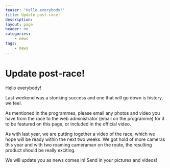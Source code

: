 ```yaml
---
teaser: "Hello everybody!"
title: Update post-race!
description: 
layout: page
header: no
categories:
    - news
tags:
    - news
---
```



# Update post-race!

Hello everybody!

Last weekend was a stonking success and one that will go down is history, we feel. 

As mentioned in the programmes, please email any photos and video you have from the race to the web administrator (email on the programme) for it to be featured on this page, or included in the official video.

As with last year, we are putting together a video of the race, which we hope will be ready within the next two weeks. We got hold of more cameras this year and with two roaming cameraman on the route, the resulting product should be really exciting.

We will update you as news comes in! Send in your pictures and videos!
